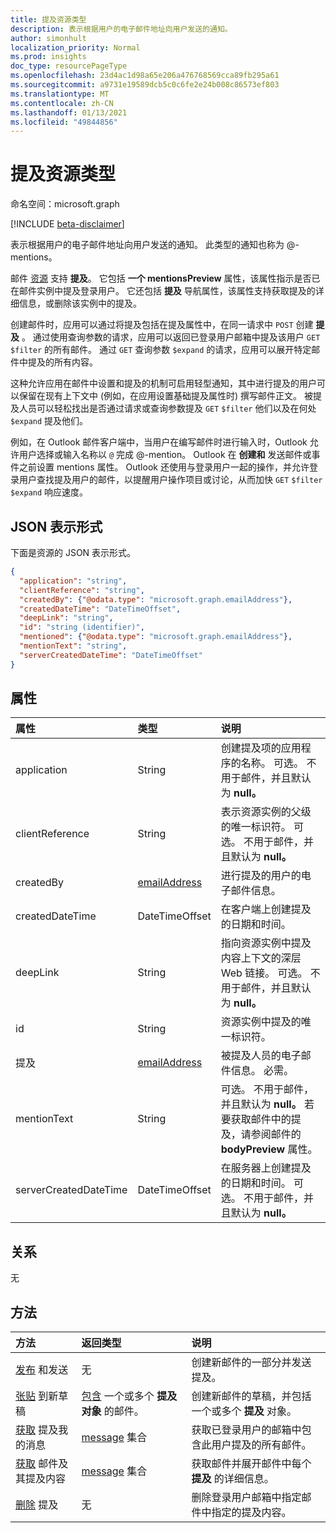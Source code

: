 ```yaml
---
title: 提及资源类型
description: 表示根据用户的电子邮件地址向用户发送的通知。
author: simonhult
localization_priority: Normal
ms.prod: insights
doc_type: resourcePageType
ms.openlocfilehash: 23d4ac1d98a65e206a476768569cca89fb295a61
ms.sourcegitcommit: a9731e19589dcb5c0c6fe2e24b008c86573ef803
ms.translationtype: MT
ms.contentlocale: zh-CN
ms.lasthandoff: 01/13/2021
ms.locfileid: "49844856"
---
```

# <a name="mention-resource-type"></a>提及资源类型

命名空间：microsoft.graph

[!INCLUDE [beta-disclaimer](../../includes/beta-disclaimer.md)]

表示根据用户的电子邮件地址向用户发送的通知。 此类型的通知也称为 @-mentions。

邮件 [资源](../resources/message.md) 支持 **提及**。 它包括 **一个 mentionsPreview** 属性，该属性指示是否已在邮件实例中提及登录用户。 它还包括 **提及** 导航属性，该属性支持获取提及的详细信息，或删除该实例中的提及。

创建邮件时，应用可以通过将提及包括在提及属性中，在同一请求中 `POST` 创建 **提及** 。 通过使用查询参数的请求，应用可以返回已登录用户邮箱中提及该用户 `GET` `$filter` 的所有邮件。 通过 `GET` 查询参数 `$expand` 的请求，应用可以展开特定邮件中提及的所有内容。

这种允许应用在邮件中设置和提及的机制可启用轻型通知，其中进行提及的用户可以保留在现有上下文中 (例如，在应用设置基础提及属性时) 撰写邮件正文。  被提及人员可以轻松找出是否通过请求或查询参数提及 `GET` `$filter` 他们以及在何处 `$expand` 提及他们。  

例如，在 Outlook 邮件客户端中，当用户在编写邮件时进行输入时，Outlook 允许用户选择或输入名称以 `@` 完成 @-mention。 Outlook 在 **创建和** 发送邮件或事件之前设置 mentions 属性。 Outlook 还使用与登录用户一起的操作，并允许登录用户查找提及用户的邮件，以提醒用户操作项目或讨论，从而加快 `GET` `$filter` `$expand` 响应速度。


## <a name="json-representation"></a>JSON 表示形式

下面是资源的 JSON 表示形式。

<!-- {
  "blockType": "resource",
  "optionalProperties": [

  ],
  "@odata.type": "microsoft.graph.mention"
}-->

```json
{
  "application": "string",
  "clientReference": "string",
  "createdBy": {"@odata.type": "microsoft.graph.emailAddress"},
  "createdDateTime": "DateTimeOffset",
  "deepLink": "string",
  "id": "string (identifier)",
  "mentioned": {"@odata.type": "microsoft.graph.emailAddress"},
  "mentionText": "string",
  "serverCreatedDateTime": "DateTimeOffset"
}

```
## <a name="properties"></a>属性
| 属性     | 类型   |说明|
|:---------------|:--------|:----------|
|application | String | 创建提及项的应用程序的名称。 可选。 不用于邮件，并且默认为 **null。** |
|clientReference | String | 表示资源实例的父级的唯一标识符。 可选。 不用于邮件，并且默认为 **null。** |
|createdBy  | [emailAddress](../resources/emailaddress.md) | 进行提及的用户的电子邮件信息。 |
|createdDateTime  |DateTimeOffset |在客户端上创建提及的日期和时间。 |
|deepLink | String | 指向资源实例中提及内容上下文的深层 Web 链接。 可选。 不用于邮件，并且默认为 **null。** |
|id | String| 资源实例中提及的唯一标识符。|
|提及 | [emailAddress](../resources/emailaddress.md) | 被提及人员的电子邮件信息。 必需。 |
|mentionText | String | 可选。 不用于邮件，并且默认为 **null。** 若要获取邮件中的提及，请参阅邮件的 **bodyPreview** 属性。 |
|serverCreatedDateTime | DateTimeOffset | 在服务器上创建提及的日期和时间。 可选。 不用于邮件，并且默认为 **null。** |

## <a name="relationships"></a>关系
无


## <a name="methods"></a>方法

| 方法           | 返回类型    |说明|
|:---------------|:--------|:----------|
|[发布](../api/user-sendmail.md#request-2) 和发送 | 无 | 创建新邮件的一部分并发送提及。|
|[张贴](../api/user-post-messages.md#request-2) 到新草稿 | [包含](../resources/message.md) 一个或多个 **提及对象** 的邮件。 | 创建新邮件的草稿，并包括一个或多个 **提及** 对象。|
|[获取](../api/user-list-messages.md#request-2) 提及我的消息 | [message](../resources/message.md) 集合 | 获取已登录用户的邮箱中包含此用户提及的所有邮件。 |
|[获取](../api/message-get.md#example-2-get-all-mentions-in-a-specific-message) 邮件及其提及内容 | [message](../resources/message.md) 集合 | 获取邮件并展开邮件中每个 **提及** 的详细信息。|
|[删除](../api/message-delete.md#request-2) 提及 | 无 |删除登录用户邮箱中指定邮件中指定的提及内容。 |

<!-- uuid: 8fcb5dbc-d5aa-4681-8e31-b001d5168d79
2015-10-25 14:57:30 UTC -->
<!--
{
  "type": "#page.annotation",
  "description": "mention resource",
  "keywords": "",
  "section": "documentation",
  "tocPath": "",
  "suppressions": []
}
-->



